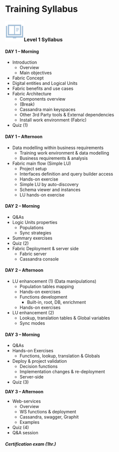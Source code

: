 # Training  Syllabus

### ![](/academy/00_Training_Level_1/images/syllabus.png)Level 1 Syllabus

#### **DAY 1 – Morning**

- Introduction
  - Overview
  - Main objectives
-  Fabric Concept
  -  Digital entities and Logical Units
  - Fabric benefits and use cases
- Fabric Architecture
  - Components overview
  - (Break)
  - Cassandra main keyspaces
  - Other 3rd Party tools & External dependencies
  - Install work environment (Fabric)
- Quiz (1)

#### **DAY 1 – Afternoon**

- Data modelling within business requirements
  - Training work environment & data modelling
  - Business requirements & analysis
- Fabric main flow (Simple LU)
  - Project setup
  - Interfaces definition and query builder access
  - Hands-on exercise
  - Simple LU by auto-discovery
  - Schema viewer and instances
  - LU hands-on exercise

#### **DAY 2 – Morning**

- Q&As
- Logic Units properties
  - Populations
  - Sync strategies
- Summary exercises
- Quiz (2)
- Fabric Deployment & server side
  - Fabric server
  - Cassandra console

#### **DAY 2 – Afternoon**

- LU enhancement (1) (Data manipulations)
  - Population tables mapping
  - Hands-on exercises
  - Functions development
    - Built-in, root, DB, enrichment
  - Hands-on exercises
- LU enhancement (2)
  - Lookup, translation tables & Global variables
  - Sync modes

#### **DAY 3 – Morning**

- Q&As
- Hands-on Exercises
  -  Functions, lookup, translation & Globals
- Deploy & project validation
  - Decision functions
  - Implementation changes & re-deployment
  - Server-side
- Quiz (3)

**DAY 3 – Afternoon**

- Web-services
  - Overview 
  - WS functions & deployment
  - Cassandra, swagger, Graphit
  - Examples 
- Quiz (4)
- Q&A session

##### Certification exam (1hr.)

